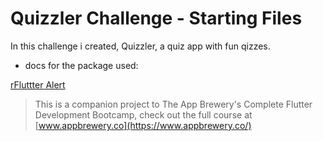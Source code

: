 
# Quizzler Challenge - Starting Files

In this challenge i created, Quizzler, a quiz app with fun qizzes.

- docs for the package used:

[rFluttter Alert](https://pub.dartlang.org/packages/rflutter_alert)

>This is a companion project to The App Brewery's Complete Flutter Development Bootcamp, check out the full course at [www.appbrewery.co](https://www.appbrewery.co/)
